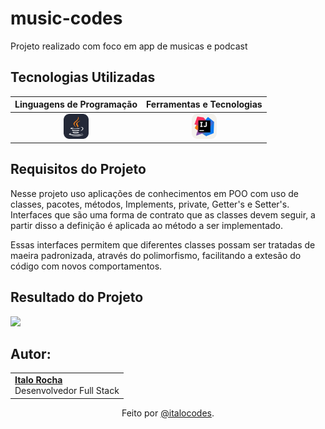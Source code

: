 # music-codes
Projeto realizado com foco em app de musicas e podcast

## Tecnologias Utilizadas

| Linguagens de Programação | Ferramentas e Tecnologias |
| :-----------------: | :-----------------------: |
| <img height="40" src="https://github.com/rhayssakramer/rhayssakramer/blob/main/assets/icon/Java-Dark.svg"> | <img height="40" src="https://github.com/rhayssakramer/rhayssakramer/blob/main/assets/icon/Idea-Light.svg"> |


## Requisitos do Projeto
Nesse projeto uso aplicações de conhecimentos em POO com uso de classes, pacotes, métodos, Implements, private, Getter's e Setter's. Interfaces que são uma forma de contrato que as classes devem seguir, a partir disso a definição é aplicada ao método a ser implementado. 

Essas interfaces permitem que diferentes classes possam ser tratadas de maeira padronizada, através do polimorfismo, facilitando a extesão do código com novos comportamentos.

## Resultado do Projeto

<img src="https://github.com/ItaloRochaj/music-codes/blob/main/music.png](https://github.com/ItaloRochaj/music-codes/blob/main/music.png">

## Autor:
<table>
  <tr>
    <td align="left">
      <a href="https://github.com/italorochaj">
        <span><b>Italo Rocha</b></span>
      </a>
      <br>
      <span>Desenvolvedor Full Stack</span>
    </td>
  </tr>
</table>

<div align="center">Feito por <a href="https://github.com/italorochaj">@italocodes</a>.</div>
